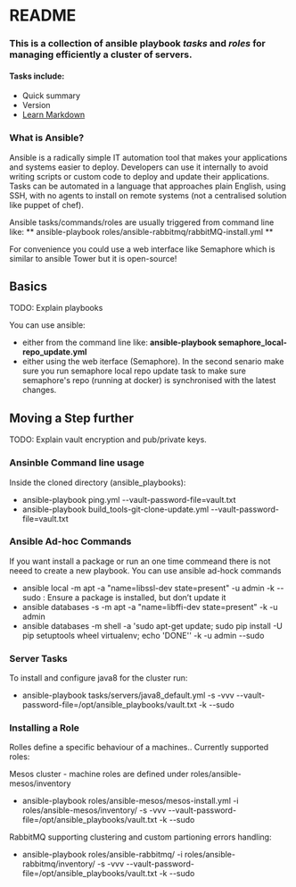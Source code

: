 # README #

### This is a collection of ansible playbook *tasks* and *roles* for managing efficiently a cluster of servers. ###

#### Tasks include: ####
* Quick summary
* Version
* [Learn Markdown](https://bitbucket.org/tutorials/markdowndemo)

### What is Ansible? ###

Ansible is a radically simple IT automation tool that makes your applications and systems easier to deploy. 
Developers can use it internally to avoid writing scripts or custom code to deploy and update their applications.
Tasks can be automated in a language that approaches plain English, using SSH, with no agents to install on remote systems (not a centralised solution like puppet of chef).

Ansible tasks/commands/roles are usually triggered from command line like: ** ansible-playbook roles/ansible-rabbitmq/rabbitMQ-install.yml **

For convenience you could use a web interface like Semaphore which is similar to ansible Tower but it is open-source!

## Basics ##

TODO: Explain playbooks

You can use ansible:
* either from the command line like: **ansible-playbook semaphore_local-repo_update.yml**
* either using the web iterface (Semaphore).
In the second senario make sure you run semaphore local repo update task to make sure semaphore's repo (running at docker) is synchronised with the latest changes.
 

## Moving a Step further ##

TODO: Explain vault encryption and pub/private keys.


### Ansinble Command line usage ###

Inside the cloned directory (ansible_playbooks):

* ansible-playbook ping.yml --vault-password-file=vault.txt
* ansible-playbook build_tools-git-clone-update.yml  --vault-password-file=vault.txt


### Ansible Ad-hoc Commands ###

If you want install a package or run an one time commeand there is not neeed to create a new playbook.
You can use ansible ad-hock commands

* ansible local -m apt -a "name=libssl-dev state=present" -u admin -k --sudo : Ensure a package is installed, but don’t update it
* ansible databases -s -m apt -a "name=libffi-dev state=present" -k -u admin
* ansible databases -m shell -a 'sudo apt-get update; sudo pip install -U pip setuptools wheel virtualenv; echo 'DONE'' -k -u admin --sudo



### Server Tasks

To install and configure java8 for the cluster run:

* ansible-playbook tasks/servers/java8_default.yml -s -vvv --vault-password-file=/opt/ansible_playbooks/vault.txt -k --sudo

### Installing a Role

Rolles define a specific behaviour of a machines.. Currently supported roles:

Mesos cluster - machine roles are defined under roles/ansible-mesos/inventory

* ansible-playbook roles/ansible-mesos/mesos-install.yml -i roles/ansible-mesos/inventory/ -s -vvv --vault-password-file=/opt/ansible_playbooks/vault.txt -k --sudo

RabbitMQ supporting clustering and custom partioning errors handling:

*  ansible-playbook roles/ansible-rabbitmq/ -i roles/ansible-rabbitmq/inventory/ -s -vvv --vault-password-file=/opt/ansible_playbooks/vault.txt -k --sudo